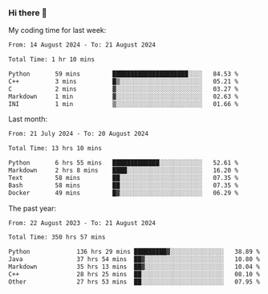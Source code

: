 ### Hi there 👋

My coding time for last week:

<!--START_SECTION:week-->

```txt
From: 14 August 2024 - To: 21 August 2024

Total Time: 1 hr 10 mins

Python       59 mins         █████████████████████░░░░   84.53 %
C++          3 mins          █▒░░░░░░░░░░░░░░░░░░░░░░░   05.21 %
C            2 mins          ▓░░░░░░░░░░░░░░░░░░░░░░░░   03.27 %
Markdown     1 min           ▓░░░░░░░░░░░░░░░░░░░░░░░░   02.63 %
INI          1 min           ▒░░░░░░░░░░░░░░░░░░░░░░░░   01.66 %
```

<!--END_SECTION:week-->

Last month:

<!--START_SECTION:month-->

```txt
From: 21 July 2024 - To: 20 August 2024

Total Time: 13 hrs 10 mins

Python       6 hrs 55 mins   █████████████░░░░░░░░░░░░   52.61 %
Markdown     2 hrs 8 mins    ████░░░░░░░░░░░░░░░░░░░░░   16.20 %
Text         58 mins         ██░░░░░░░░░░░░░░░░░░░░░░░   07.35 %
Bash         58 mins         ██░░░░░░░░░░░░░░░░░░░░░░░   07.35 %
Docker       49 mins         █▓░░░░░░░░░░░░░░░░░░░░░░░   06.29 %
```

<!--END_SECTION:month-->

The past year:

<!--START_SECTION:year-->

```txt
From: 22 August 2023 - To: 21 August 2024

Total Time: 350 hrs 57 mins

Python             136 hrs 29 mins █████████▓░░░░░░░░░░░░░░░   38.89 %
Java               37 hrs 54 mins  ██▓░░░░░░░░░░░░░░░░░░░░░░   10.80 %
Markdown           35 hrs 13 mins  ██▓░░░░░░░░░░░░░░░░░░░░░░   10.04 %
C++                28 hrs 25 mins  ██░░░░░░░░░░░░░░░░░░░░░░░   08.10 %
Other              27 hrs 53 mins  ██░░░░░░░░░░░░░░░░░░░░░░░   07.95 %
```

<!--END_SECTION:year-->
